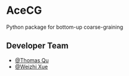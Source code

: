 # AceCG
Python package for bottom-up coarse-graining

## Developer Team

- [@Thomas Qu](https://github.com/FreddyNietzky)
- [@Weizhi Xue](https://github.com/KJAdams2000)
